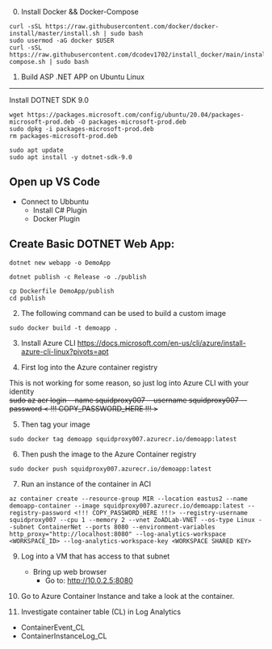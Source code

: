 0. Install Docker && Docker-Compose
```console
curl -sSL https://raw.githubusercontent.com/docker/docker-install/master/install.sh | sudo bash 
sudo usermod -aG docker $USER
curl -sSL https://raw.githubusercontent.com/dcodev1702/install_docker/main/install_docker-compose.sh | sudo bash
```

1. Build ASP .NET APP on Ubuntu Linux
-------------------------------------
Install DOTNET SDK 9.0
```console
wget https://packages.microsoft.com/config/ubuntu/20.04/packages-microsoft-prod.deb -O packages-microsoft-prod.deb
sudo dpkg -i packages-microsoft-prod.deb
rm packages-microsoft-prod.deb
```
```console
sudo apt update
sudo apt install -y dotnet-sdk-9.0
```
Open up VS Code
---------------
 - Connect to Ubbuntu
   - Install C# Plugin
   - Docker Plugin

Create Basic DOTNET Web App:
----------------------------
```console
dotnet new webapp -o DemoApp
```
```console
dotnet publish -c Release -o ./publish
```
```console
cp Dockerfile DemoApp/publish
cd publish
```

2. The following command can be used to build a custom image
```console
sudo docker build -t demoapp .
```
3. Install Azure CLI
https://docs.microsoft.com/en-us/cli/azure/install-azure-cli-linux?pivots=apt

4. First log into the Azure container registry

This is not working for some reason, so just log into Azure CLI with your identity </br>
~~sudo az acr login --name squidproxy007 --username squidproxy007 --password < !!! COPY_PASSWORD_HERE !!! >~~

5. Then tag your image
```console
sudo docker tag demoapp squidproxy007.azurecr.io/demoapp:latest
```
6. Then push the image to the Azure Container registry
```console
sudo docker push squidproxy007.azurecr.io/demoapp:latest
```
7. Run an instance of the container in ACI
```console
az container create --resource-group MIR --location eastus2 --name demoapp-container --image squidproxy007.azurecr.io/demoapp:latest --registry-password <!!! COPY_PASSWORD_HERE !!!> --registry-username squidproxy007 --cpu 1 --memory 2 --vnet ZoADLab-VNET --os-type Linux --subnet ContainerNet --ports 8080 --environment-variables http_proxy="http://localhost:8080" --log-analytics-workspace <WORKSPACE_ID> --log-analytics-workspace-key <WORKSPACE SHARED KEY>
```

9. Log into a VM that has access to that subnet
   - Bring up web browser
     - Go to: http://10.0.2.5:8080

10. Go to Azure Container Instance and take a look at the container.

11. Investigate container table (CL) in Log Analytics
  - ContainerEvent_CL
  - ContainerInstanceLog_CL
